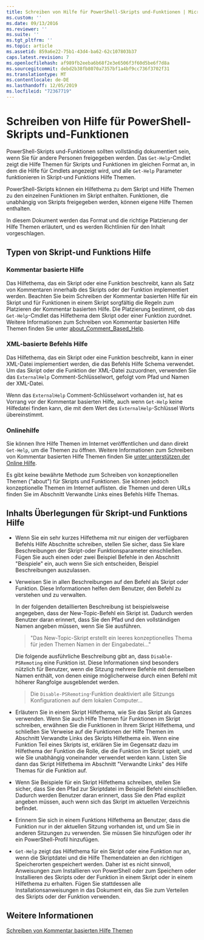 ```yaml
---
title: Schreiben von Hilfe für PowerShell-Skripts und-Funktionen | Microsoft-Dokumentation
ms.custom: ''
ms.date: 09/13/2016
ms.reviewer: ''
ms.suite: ''
ms.tgt_pltfrm: ''
ms.topic: article
ms.assetid: 859a6e22-75b1-43d4-ba62-62c107803b37
caps.latest.revision: 7
ms.openlocfilehash: af989fb2eeba6b68f2e3e6506f3f60d5be6f7d8a
ms.sourcegitcommit: debd2b38fb8070a7357bf1a4bf9cc736f3702f31
ms.translationtype: MT
ms.contentlocale: de-DE
ms.lasthandoff: 12/05/2019
ms.locfileid: "72367719"
---
```

# <a name="writing-help-for-powershell-scripts-and-functions"></a>Schreiben von Hilfe für PowerShell-Skripts und-Funktionen

PowerShell-Skripts und-Funktionen sollten vollständig dokumentiert sein, wenn Sie für andere Personen freigegeben werden.
Das `Get-Help`-Cmdlet zeigt die Hilfe Themen für Skripts und Funktionen im gleichen Format an, in dem die Hilfe für Cmdlets angezeigt wird, und alle `Get-Help` Parameter funktionieren in Skript-und Funktions Hilfe Themen.

PowerShell-Skripts können ein Hilfethema zu dem Skript und Hilfe Themen zu den einzelnen Funktionen im Skript enthalten.
Funktionen, die unabhängig von Skripts freigegeben werden, können eigene Hilfe Themen enthalten.

In diesem Dokument werden das Format und die richtige Platzierung der Hilfe Themen erläutert, und es werden Richtlinien für den Inhalt vorgeschlagen.

## <a name="types-of-script-and-function-help"></a>Typen von Skript-und Funktions Hilfe

### <a name="comment-based-help"></a>Kommentar basierte Hilfe
Das Hilfethema, das ein Skript oder eine Funktion beschreibt, kann als Satz von Kommentaren innerhalb des Skripts oder der Funktion implementiert werden.
Beachten Sie beim Schreiben der Kommentar basierten Hilfe für ein Skript und für Funktionen in einem Skript sorgfältig die Regeln zum Platzieren der Kommentar basierten Hilfe.
Die Platzierung bestimmt, ob das `Get-Help`-Cmdlet das Hilfethema dem Skript oder einer Funktion zuordnet.
Weitere Informationen zum Schreiben von Kommentar basierten Hilfe Themen finden Sie unter [about_Comment_Based_Help](/powershell/module/microsoft.powershell.core/about/about_comment_based_help).

### <a name="xml-based-command-help"></a>XML-basierte Befehls Hilfe
Das Hilfethema, das ein Skript oder eine Funktion beschreibt, kann in einer XML-Datei implementiert werden, die das Befehls Hilfe Schema verwendet.
Um das Skript oder die Funktion der XML-Datei zuzuordnen, verwenden Sie das `ExternalHelp` Comment-Schlüsselwort, gefolgt vom Pfad und Namen der XML-Datei.

Wenn das `ExternalHelp` Comment-Schlüsselwort vorhanden ist, hat es Vorrang vor der Kommentar basierten Hilfe, auch wenn `Get-Help` keine Hilfedatei finden kann, die mit dem Wert des `ExternalHelp`-Schlüssel Worts übereinstimmt.

### <a name="online-help"></a>Onlinehilfe
Sie können Ihre Hilfe Themen im Internet veröffentlichen und dann direkt `Get-Help`, um die Themen zu öffnen.
Weitere Informationen zum Schreiben von Kommentar basierten Hilfe Themen finden Sie [unter unterstützen der Online Hilfe](../module/supporting-online-help.md).

Es gibt keine bewährte Methode zum Schreiben von konzeptionellen Themen ("about") für Skripts und Funktionen.
Sie können jedoch konzeptionelle Themen im Internet auflisten. die Themen und deren URLs finden Sie im Abschnitt Verwandte Links eines Befehls Hilfe Themas.

## <a name="content-considerations-for-script-and-function-help"></a>Inhalts Überlegungen für Skript-und Funktions Hilfe

- Wenn Sie ein sehr kurzes Hilfethema mit nur einigen der verfügbaren Befehls Hilfe Abschnitte schreiben, stellen Sie sicher, dass Sie klare Beschreibungen der Skript-oder Funktionsparameter einschließen. Fügen Sie auch einen oder zwei Beispiel Befehle in den Abschnitt "Beispiele" ein, auch wenn Sie sich entscheiden, Beispiel Beschreibungen auszulassen.

- Verweisen Sie in allen Beschreibungen auf den Befehl als Skript oder Funktion. Diese Informationen helfen dem Benutzer, den Befehl zu verstehen und zu verwalten.

  In der folgenden detaillierten Beschreibung ist beispielsweise angegeben, dass der New-Topic-Befehl ein Skript ist. Dadurch werden Benutzer daran erinnert, dass Sie den Pfad und den vollständigen Namen angeben müssen, wenn Sie Sie ausführen.

  > "Das New-Topic-Skript erstellt ein leeres konzeptionelles Thema für jeden Themen Namen in der Eingabedatei..."

  Die folgende ausführliche Beschreibung gibt an, dass `Disable-PSRemoting` eine Funktion ist. Diese Informationen sind besonders nützlich für Benutzer, wenn die Sitzung mehrere Befehle mit demselben Namen enthält, von denen einige möglicherweise durch einen Befehl mit höherer Rangfolge ausgeblendet werden.

  > Die `Disable-PSRemoting`-Funktion deaktiviert alle Sitzungs Konfigurationen auf dem lokalen Computer...

- Erläutern Sie in einem Skript Hilfethema, wie Sie das Skript als Ganzes verwenden. Wenn Sie auch Hilfe Themen für Funktionen im Skript schreiben, erwähnen Sie die Funktionen in Ihrem Skript Hilfethema, und schließen Sie Verweise auf die Funktionen der Hilfe Themen im Abschnitt Verwandte Links des Skripts Hilfethema ein. Wenn eine Funktion Teil eines Skripts ist, erklären Sie im Gegensatz dazu im Hilfethema der Funktion die Rolle, die die Funktion im Skript spielt, und wie Sie unabhängig voneinander verwendet werden kann. Listen Sie dann das Skript Hilfethema im Abschnitt "Verwandte Links" des Hilfe Themas für die Funktion auf.

- Wenn Sie Beispiele für ein Skript Hilfethema schreiben, stellen Sie sicher, dass Sie den Pfad zur Skriptdatei im Beispiel Befehl einschließen. Dadurch werden Benutzer daran erinnert, dass Sie den Pfad explizit angeben müssen, auch wenn sich das Skript im aktuellen Verzeichnis befindet.

- Erinnern Sie sich in einem Funktions Hilfethema an Benutzer, dass die Funktion nur in der aktuellen Sitzung vorhanden ist, und um Sie in anderen Sitzungen zu verwenden. Sie müssen Sie hinzufügen oder ihr ein PowerShell-Profil hinzufügen.

- `Get-Help` zeigt das Hilfethema für ein Skript oder eine Funktion nur an, wenn die Skriptdatei und die Hilfe Themendateien an den richtigen Speicherorten gespeichert werden. Daher ist es nicht sinnvoll, Anweisungen zum Installieren von PowerShell oder zum Speichern oder Installieren des Skripts oder der Funktion in einem Skript oder in einem Hilfethema zu erhalten. Fügen Sie stattdessen alle Installationsanweisungen in das Dokument ein, das Sie zum Verteilen des Skripts oder der Funktion verwenden.

## <a name="see-also"></a>Weitere Informationen

[Schreiben von Kommentar basierten Hilfe Themen](./writing-comment-based-help-topics.md)
